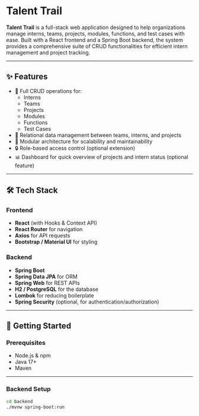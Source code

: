 # Talent Trail

**Talent Trail** is a full-stack web application designed to help organizations manage interns, teams, projects, modules, functions, and test cases with ease. Built with a React frontend and a Spring Boot backend, the system provides a comprehensive suite of CRUD functionalities for efficient intern management and project tracking.

---

## ✨ Features

- 🔁 Full CRUD operations for:
  - Interns
  - Teams
  - Projects
  - Modules
  - Functions
  - Test Cases
- 📁 Relational data management between teams, interns, and projects
- 🧩 Modular architecture for scalability and maintainability
- 🔒 Role-based access control (optional extension)
- 📊 Dashboard for quick overview of projects and intern status (optional feature)

---

## 🛠️ Tech Stack

### Frontend
- **React** (with Hooks & Context API)
- **React Router** for navigation
- **Axios** for API requests
- **Bootstrap / Material UI** for styling

### Backend
- **Spring Boot**
- **Spring Data JPA** for ORM
- **Spring Web** for REST APIs
- **H2 / PostgreSQL** for the database
- **Lombok** for reducing boilerplate
- **Spring Security** (optional, for authentication/authorization)

---

## 🚀 Getting Started

### Prerequisites

- Node.js & npm
- Java 17+
- Maven

---

### Backend Setup

```bash
cd backend
./mvnw spring-boot:run
